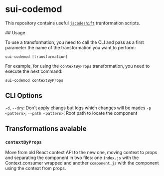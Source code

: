 # sui-codemod

This repository contains useful [`jscodeshift`](jscodeshift) tranformation scripts.

## Usage

To use a transformation, you need to call the CLI and pass as a first parameter the name of the transformation you want to perform:
```
sui-codemod [transformation]
```

For example, for using the `contextByProps` transformation, you need to execute the next command:
```
sui-codemod contextByProps
```

## CLI Options

`-d`, `--dry`: Don't apply changs but logs which changes will be mades
`-p <pattern>`, `--path <pattern>`: Root path to locate the component

## Transformations avaiable

### `contextByProps`

Move from old React context API to the new one, moving context to props and separating the component in two files: one `index.js` with the Context.consumer wrapped and another `component.js` with the component using the context from props.


<!-- Links -->
[jscodeshift]: https://github.com/facebook/jscodeshift
